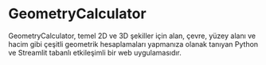 # GeometryCalculator
GeometryCalculator, temel 2D ve 3D şekiller için alan, çevre, yüzey alanı ve hacim gibi çeşitli geometrik hesaplamaları yapmanıza olanak tanıyan Python ve Streamlit tabanlı etkileşimli bir web uygulamasıdır.
